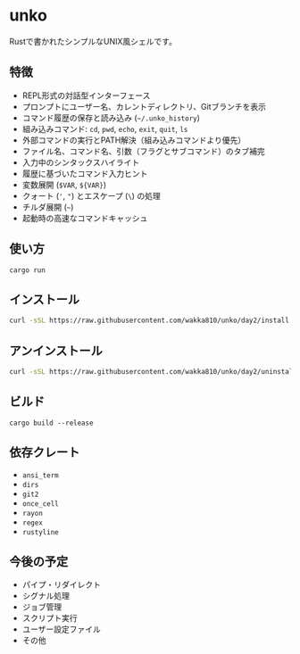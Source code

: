 # unko

Rustで書かれたシンプルなUNIX風シェルです。

## 特徴
- REPL形式の対話型インターフェース
- プロンプトにユーザー名、カレントディレクトリ、Gitブランチを表示
- コマンド履歴の保存と読み込み (`~/.unko_history`)
- 組み込みコマンド: `cd`, `pwd`, `echo`, `exit`, `quit`, `ls`
- 外部コマンドの実行とPATH解決（組み込みコマンドより優先）
- ファイル名、コマンド名、引数（フラグとサブコマンド）のタブ補完
- 入力中のシンタックスハイライト
- 履歴に基づいたコマンド入力ヒント
- 変数展開 (`$VAR`, `${VAR}`)
- クォート (`'`, `"`) とエスケープ (`\`) の処理
- チルダ展開 (`~`)
- 起動時の高速なコマンドキャッシュ

## 使い方

```
cargo run
```

## インストール

```bash
curl -sSL https://raw.githubusercontent.com/wakka810/unko/day2/install.sh | bash
```

## アンインストール

```bash
curl -sSL https://raw.githubusercontent.com/wakka810/unko/day2/uninstall.sh | bash
```

## ビルド

```
cargo build --release
```

## 依存クレート
- `ansi_term`
- `dirs`
- `git2`
- `once_cell`
- `rayon`
- `regex`
- `rustyline`

## 今後の予定

- パイプ・リダイレクト
- シグナル処理
- ジョブ管理
- スクリプト実行
- ユーザー設定ファイル
- その他